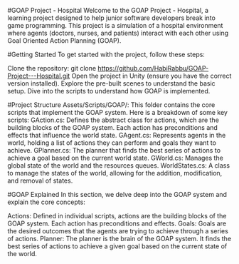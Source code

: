 #GOAP Project - Hospital
Welcome to the GOAP Project - Hospital, a learning project designed to help junior software developers break into game programming. This project is a simulation of a hospital environment where agents (doctors, nurses, and patients) interact with each other using Goal Oriented Action Planning (GOAP).

#Getting Started
To get started with the project, follow these steps:

Clone the repository: git clone https://github.com/HabiRabbu/GOAP-Project---Hospital.git
Open the project in Unity (ensure you have the correct version installed).
Explore the pre-built scenes to understand the basic setup.
Dive into the scripts to understand how GOAP is implemented.

#Project Structure
Assets/Scripts/GOAP/: This folder contains the core scripts that implement the GOAP system. Here is a breakdown of some key scripts:
GAction.cs: Defines the abstract class for actions, which are the building blocks of the GOAP system. Each action has preconditions and effects that influence the world state.
GAgent.cs: Represents agents in the world, holding a list of actions they can perform and goals they want to achieve.
GPlanner.cs: The planner that finds the best series of actions to achieve a goal based on the current world state.
GWorld.cs: Manages the global state of the world and the resources queues.
WorldStates.cs: A class to manage the states of the world, allowing for the addition, modification, and removal of states.

#GOAP Explained
In this section, we delve deep into the GOAP system and explain the core concepts:

Actions: Defined in individual scripts, actions are the building blocks of the GOAP system. Each action has preconditions and effects.
Goals: Goals are the desired outcomes that the agents are trying to achieve through a series of actions.
Planner: The planner is the brain of the GOAP system. It finds the best series of actions to achieve a given goal based on the current state of the world.
